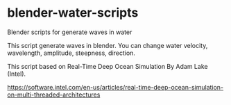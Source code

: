 # blender-water-scripts
Blender scripts for generate waves in water

This script generate waves in blender. You can change water velocity, wavelength, amplitude, steepness, direction.

This script based on Real-Time Deep Ocean Simulation By Adam Lake (Intel).

https://software.intel.com/en-us/articles/real-time-deep-ocean-simulation-on-multi-threaded-architectures
